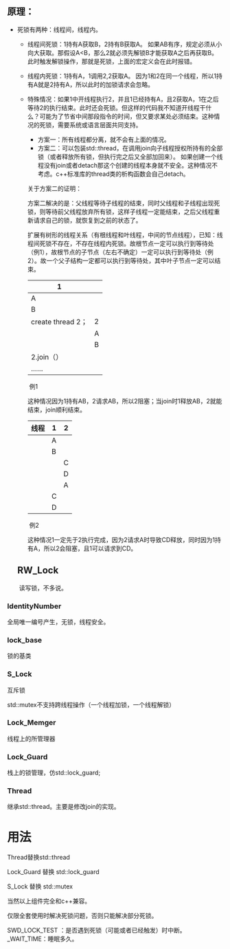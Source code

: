 ## 原理：
  * 死锁有两种：线程间，线程内。

      * 线程间死锁：1持有A获取B，2持有B获取A。
        	如果AB有序，规定必须从小向大获取。那假设A<B，那么2就必须先解锁B才能获取A之后再获取B。此时触发解锁操作，那就是死锁，上面的宏定义会在此时报错。

      * 线程内死锁：1持有A，1调用2,2获取A。
        				因为1和2在同一个线程，所以1持有A就是2持有A，所以此时的加锁请求会忽略。

      * 特殊情况：如果1中开线程执行2，并且1已经持有A，且2获取A，1在之后等待2的执行结束。此时还会死锁。但这样的代码我不知道开线程干什么？可能为了节省中间那段指令的时间，但又要求某处必须结束。这种情况的死锁，需要系统或语言层面共同支持。		

          * 方案一：所有线程都分离，就不会有上面的情况。		
          * 方案二：可以包装std::thread，在调用join向子线程授权所持有的全部锁（或者释放所有锁，但执行完之后又全部加回来）。
            			如果创建一个线程没有join或者detach那这个创建的线程本身就不安全。这种情况不考虑。c++标准库的thread类的析构函数会自己detach。

        关于方案二的证明：

        ​		方案二解决的是：父线程等待子线程的结束，同时父线程和子线程出现死锁，则等待前父线程放弃所有锁，这样子线程一定能结束，之后父线程重新请求自己的锁，就恢复到之前的状态了。

        ​	扩展有树形的线程关系（有根线程和叶线程，中间的节点线程），已知：线程间死锁不存在，不存在线程内死锁。故根节点一定可以执行到等待处（例1），故根节点的子节点（左右不确定）一定可以执行到等待处（例2）。故一个父子结构一定都可以执行到等待处，其中叶子节点一定可以结束。

        | 1                 |      |
        | ----------------- | ---- |
        | A                 |      |
        | B                 |      |
        | create thread 2； | 2    |
        |                   | A    |
        |                   | B    |
        | 2.join（）        |      |
        | ……                |      |

        ​																	例1

        这种情况因为1持有AB，2请求AB，所以2阻塞；当join时1释放AB，2就能结束，join顺利结束。

        | 线程 | 1    | 2    |
        | ---- | ---- | ---- |
        |      | A    |      |
        |      | B    |      |
        |      |      | C    |
        |      |      | D    |
        |      |      | A    |
        |      | C    |      |
        |      | D    |      |

        ​																		例2

        这种情况1一定先于2执行完成，因为2请求A时导致CD释放，同时因为1持有A，所以2会阻塞，且1可以请求到CD。
      
      ## RW_Lock
      
      ​	读写锁，不多说。
      
      

### IdentityNumber

全局唯一编号产生，无锁，线程安全。

### lock_base

锁的基类

### S_Lock

互斥锁

std::mutex不支持跨线程操作（一个线程加锁，一个线程解锁）

### Lock_Memger

线程上的所管理器

### Lock_Guard

栈上的锁管理，仿std::lock_guard;

### Thread

继承std::thread。主要是修改join的实现。



# 用法

Thread替换std::thread

Lock_Guard 替换 std::lock_guard

S_Lock 替换 std::mutex

当然以上组件完全和c++兼容。

仅限全套使用时解决死锁问题，否则只能解决部分死锁。

SWD_LOCK_TEST ：是否遇到死锁（可能或者已经触发）时中断。
_WAIT_TIME：睡眠多久。
